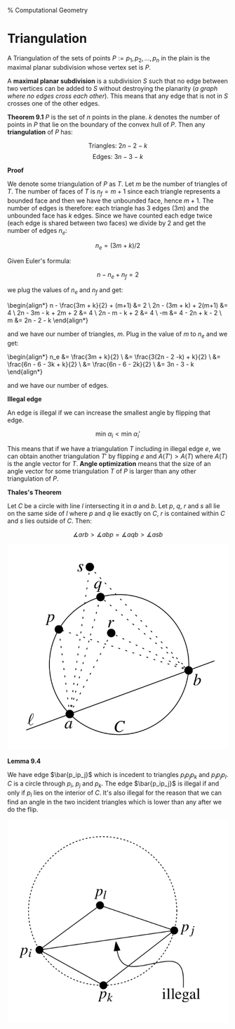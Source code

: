 % Computational Geometry

# Triangulation

A Triangulation of the sets of points $P:= {p_1, p_2 , \dots, p_n }$ in the plain is the maximal planar subdivision whose vertex set is $P$. 

A **maximal planar subdivision** is a subdivision $S$ such that no edge between two vertices can be added to $S$ without destroying the planarity (*a graph where no edges cross each other*). This means that any edge that is not in $S$ crosses one of the other edges.

**Theorem 9.1**
$P$ is the set of $n$ points in the plane. $k$ denotes the number of points in $P$ that lie on the boundary of the convex hull of $P$. Then any **triangulation** of $P$ has:

$$ \text{Triangles: } 2n - 2 - k $$
$$ \text{Edges: } 3n - 3 - k $$

**Proof**

We denote some triangulation of $P$ as $T$. Let $m$ be the number of triangles of $T$. The number of faces of $T$ is $n_f = m + 1$ since each triangle represents a bounded face and then we have the unbounded face, hence $m + 1$. The number of edges is therefore: each triangle has 3 edges ($3m$) and the unbounded face has $k$ edges. Since we have counted each edge twice (each edge is shared between two faces) we divide by 2 and get the number of edges $n_e$:

$$ n_e = (3m + k) / 2 $$

Given Euler's formula:

$$ n - n_e + n_f = 2 $$

we plug the values of $n_e$ and $n_f$ and get:

\begin{align*} 
    n - \frac{3m + k}{2} + (m+1) &= 2 \\
    2n - (3m + k) + 2(m+1)       &= 4 \\
    2n - 3m - k + 2m + 2         &= 4 \\
    2n - m - k + 2               &= 4 \\
    -m                           &= 4 - 2n + k - 2 \\
    m                            &= 2n - 2 - k
\end{align*}

and we have our number of triangles, $m$. Plug in the value of $m$ to $n_e$ and we get:

\begin{align*}
    n_e &= \frac{3m + k}{2} \\
        &= \frac{3(2n - 2 -k) + k}{2} \\
        &= \frac{6n - 6 - 3k + k}{2} \\
        &= \frac{6n - 6 - 2k}{2} \\
        &= 3n - 3 - k
\end{align*}

and we have our number of edges.

**Illegal edge**

An edge is illegal if we can increase the smallest angle by flipping that edge.

$$ \text{min } \alpha_i < \text{min } \alpha_i' $$

This means that if we have a triangulation $T$ including in illegal edge $e$, we can obtain another triangulation $T'$ by flipping $e$ and $A(T') > A(T)$ where $A(T)$ is the angle vector for $T$. **Angle optimization** means that the size of an angle vector for some triangulation $T$ of $P$ is larger than any other triangulation of $P$. 

**Thales's Theorem**

Let $C$ be a circle with line $l$ intersecting it in $a$ and $b$. Let $p$, $q$, $r$ and $s$ all lie on the same side of $l$ where $p$ and $q$ lie exactly on $C$, $r$ is contained within $C$ and $s$ lies outside of $C$. Then:

$$\measuredangle arb > \measuredangle abp = \measuredangle aqb > \measuredangle asb$$

![Thales's Theorem](./thales_theorem.png)

**Lemma 9.4**

We have edge $\bar{p_ip_j}$ which is incedent to triangles $p_ip_jp_k$ and $p_ip_jp_l$. $C$ is a circle through $p_i$, $p_j$ and $p_k$. The edge $\bar{p_ip_j}$ is illegal if and only if $p_l$ lies on the interior of $C$. It's also illegal for the reason that we can find an angle in the two incident triangles which is lower than any after we do the flip.

![Illegal edge!](./illegal_edge.png)

